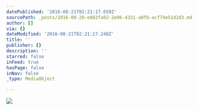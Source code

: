 ```yaml
---
datePublished: '2016-08-21T02:21:17.659Z'
sourcePath: _posts/2016-08-20-e083fa02-2e96-4331-a0fb-acf74e51d2d3.md
author: []
via: {}
dateModified: '2016-08-21T02:21:17.240Z'
title: ''
publisher: {}
description: ''
starred: false
inFeed: true
hasPage: false
inNav: false
_type: MediaObject

---
```

![](https://the-grid-user-content.s3-us-west-2.amazonaws.com/38fad98d-d19d-4ee2-a8cc-3847b058f92a.jpg)